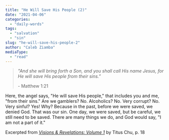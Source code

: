 ```yaml
---
title: "He Will Save His People (2)"
date: "2021-04-06"
categories: 
  - "daily-words"
tags: 
  - "salvation"
  - "sin"
slug: "he-will-save-his-people-2"
author: "Caleb Ziamba"
mediaType: 
  - "read"
---
```


> _"And she will bring forth a Son, and you shall call His name Jesus, for He will save His people from their sins.”_
> 
> \- Matthew 1:21

Here, the angel says, "He will save His people," that includes you and me, "from their sins." Are we gamblers? No. Alcoholics? No. Very corrupt? No. Very sinful? Yes! Why? Because in the past, before we were saved, we denied God. That was our sin. One day, we were saved, but be careful, we still need to be saved. There are many things we do, and God would say, "I am not a part of it." 

Excerpted from _[Visions & Revelations: Volume 1](https://www.amazon.com/gp/product/B08YHYPJM4)_ by Titus Chu, p. 18
